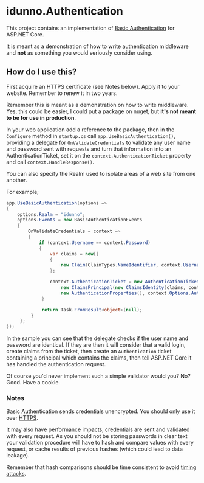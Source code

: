 ﻿# idunno.Authentication

This project contains an implementation of [Basic Authentication](https://tools.ietf.org/html/rfc1945#section-11) for ASP.NET Core. 

It is meant as a demonstration of how to write authentication middleware and **not** as something you would seriously consider using.

## How do I use this?

First acquire an HTTPS certificate (see Notes below). Apply it to your website. Remember to renew it in two years.

Remember this is meant as a demonstration on how to write middleware. Yes, this could be easier, 
I could put a package on nuget, but **it's not meant to be for use in production**.

In your web application add a reference to the package, then in the `Configure` method in `startup.cs` call
`app.UseBasicAuthentication()`, providing a delegate for `OnValidateCredentials` to validate any 
user name and password sent with requests and turn that information into an AuthenticationTicket, set it
on the `context.AuthenticationTicket` property and call `context.HandleResponse()`.

You can also specify the Realm used to isolate areas of a web site from one another.

For example;

```c#
app.UseBasicAuthentication(options => 
{
    options.Realm = "idunno";
    options.Events = new BasicAuthenticationEvents
    {
        OnValidateCredentials = context =>
        {
            if (context.Username == context.Password)
            {
                var claims = new[]
                {
                    new Claim(ClaimTypes.NameIdentifier, context.Username)
                };

                context.AuthenticationTicket = new AuthenticationTicket(
                    new ClaimsPrincipal(new ClaimsIdentity(claims, context.Options.AuthenticationScheme)),
                    new AuthenticationProperties(), context.Options.AuthenticationScheme);
             }

             return Task.FromResult<object>(null);
         }
     };
});
```

In the sample you can see that the delegate checks if the user name and password are identical. If they
are then it will consider that a valid login, create claims from the ticket, then create an
`Authentication` ticket containing a principal which contains the claims, then tell ASP.NET Core it 
has handled the authentication request.

Of course you'd never implement such a simple validator would you? No? Good. Have a cookie.

### Notes

Basic Authentication sends credentials unencrypted. You should only use it over [HTTPS](https://en.wikipedia.org/wiki/HTTPS). 

It may also have performance impacts, credentials are sent and validated with every request. As you should not be storing passwords in clear text your validation procedure will have to hash and compare values
with every request, or cache results of previous hashes (which could lead to data leakage). 

Remember that hash comparisons should be time consistent to avoid [timing attacks](https://en.wikipedia.org/wiki/Timing_attack).